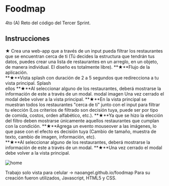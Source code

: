 

# Foodmap
4to (A) Reto del código del Tercer Sprint. 
## Instrucciones
**★** Crea una web-app que a través de un input pueda filtrar los restaurantes que se encuentran cerca de ti 
(Tú decides la estructura que tendrán tus datos, puedes crear una lista de restaurantes en un arreglo, en un objeto, 
de manera individual. El diseño es totalmente libre). 
**★**Flujo de la aplicación.  
**★**Vista splash con duración de 2 a 5 segundos 
que redirecciona a tu vista principal. Splash  
ellos 
**★**Al seleccionar alguno de los restaurantes, deberá mostrarse la información de este a través de un modal. modal imagen  Una vez cerrado el modal debe volver a la vista principal. 
**★**En la vista principal se muestran todos los restaurantes "cerca de ti" junto con el input para 
filtrar tu elección (Los criterios de filtrado son decisión tuya, puede ser por tipo de comida, costos, orden alfabético, etc.). 
**★**Ya que se hizo la elección del filtro deben mostrarse únicamente aquellos restaurantes que cumplan con la condición. 
**★**Agrega un evento mouseover a las imágenes, lo que pase con el efecto es decisión tuya (Cambio de tamaño, muestra de texto, 
cambio de imagen, información, etc).  
**★**Al seleccionar alguno de los restaurantes, deberá mostrarse la información de este a 
través de un modal. 
**★**Una vez cerrado el modal debe volver a la vista principal. 


![home](https://i.imgur.com/XSpVaFS.png)

Trabajo solo vista para celular -> naoangel.github.io/foodmap
Para su creación fueron utilizados, Javascript, HTML5 y CSS.






